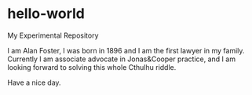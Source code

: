 # hello-world
My Experimental Repository

I am Alan Foster, I was born in 1896 and I am the first lawyer in my family. Currently I am associate advocate in Jonas&Cooper practice, and I am looking forward to solving this whole Cthulhu riddle.

Have a nice day.
